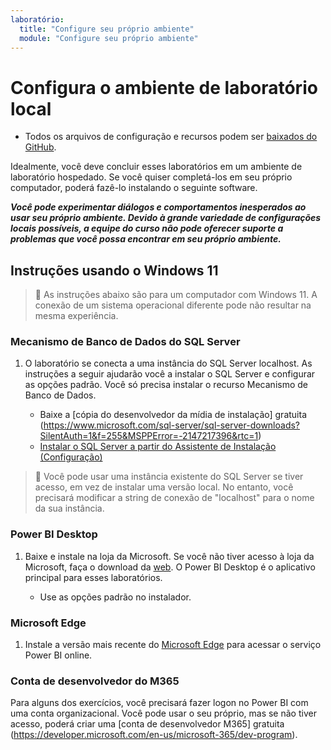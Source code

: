 ```yaml
---
laboratório:
  title: "Configure seu próprio ambiente"
  module: "Configure seu próprio ambiente"
---
```


# Configura o ambiente de laboratório local

- Todos os arquivos de configuração e recursos podem ser [baixados do GitHub](https://github.com/MicrosoftLearning/PL-300-Microsoft-Power-BI-Data-Analyst/raw/Main/AllfilesDownload.zip).

Idealmente, você deve concluir esses laboratórios em um ambiente de laboratório hospedado. Se você quiser completá-los em seu próprio computador, poderá fazê-lo instalando o seguinte software.

**_Você pode experimentar diálogos e comportamentos inesperados ao usar seu próprio ambiente. Devido à grande variedade de configurações locais possíveis, a equipe do curso não pode oferecer suporte a problemas que você possa encontrar em seu próprio ambiente._**

## Instruções usando o Windows 11

> &#128221; As instruções abaixo são para um computador com Windows 11. A conexão de um sistema operacional diferente pode não resultar na mesma experiência.

### Mecanismo de Banco de Dados do SQL Server

1. O laboratório se conecta a uma instância do SQL Server localhost. As instruções a seguir ajudarão você a instalar o SQL Server e configurar as opções padrão. Você só precisa instalar o recurso Mecanismo de Banco de Dados.

   - Baixe a [cópia do desenvolvedor da mídia de instalação] gratuita (https://www.microsoft.com/sql-server/sql-server-downloads?SilentAuth=1&f=255&MSPPError=-2147217396&rtc=1)
   - [Instalar o SQL Server a partir do Assistente de Instalação (Configuração)](https://learn.microsoft.com/sql/database-engine/install-windows/install-sql-server-from-the-installation-wizard-setup)

> &#128221; Você pode usar uma instância existente do SQL Server se tiver acesso, em vez de instalar uma versão local. No entanto, você precisará modificar a string de conexão de "localhost" para o nome da sua instância.

### Power BI Desktop

1. Baixe e instale na loja da Microsoft. Se você não tiver acesso à loja da Microsoft, faça o download da [web](https://www.microsoft.com/download/details.aspx?id=58494). O Power BI Desktop é o aplicativo principal para esses laboratórios.

   - Use as opções padrão no instalador.

### Microsoft Edge

1. Instale a versão mais recente do [Microsoft Edge](https://microsoft.com/edge) para acessar o serviço Power BI online.

### Conta de desenvolvedor do M365

Para alguns dos exercícios, você precisará fazer logon no Power BI com uma conta organizacional. Você pode usar o seu próprio, mas se não tiver acesso, poderá criar uma [conta de desenvolvedor M365] gratuita (https://developer.microsoft.com/en-us/microsoft-365/dev-program).
